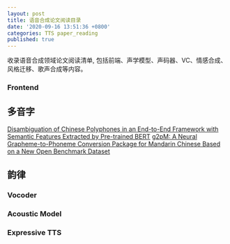 ```yaml
---
layout: post
title: 语音合成论文阅读目录
date: '2020-09-16 13:51:36 +0800'
categories: TTS paper_reading
published: true
---
```

收录语音合成领域论文阅读清单, 包括前端、声学模型、声码器、VC、情感合成、风格迁移、歌声合成等内容。

### Frontend
## 多音字

[Disambiguation of Chinese Polyphones in an End-to-End Framework with Semantic Features Extracted by Pre-trained BERT](https://www.isca-speech.org/archive/Interspeech_2019/pdfs/2292.pdf)
[g2pM: A Neural Grapheme-to-Phoneme Conversion Package for Mandarin Chinese Based on a New Open Benchmark Dataset](https://arxiv.org/abs/2004.03136)

## 韵律





### Vocoder

### Acoustic Model

### Expressive TTS







```python

```
